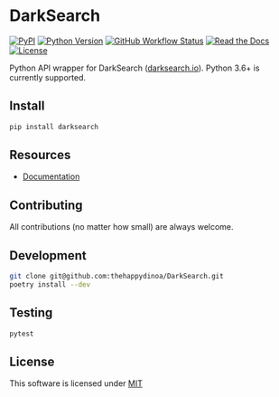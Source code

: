 # DarkSearch

[![PyPI](https://img.shields.io/pypi/v/darksearch?color=orange&logo=pypi&logoColor=orange)](https://pypi.org/project/darksearch/)
[![Python Version](https://img.shields.io/badge/python-3.6%2B-blue?logo=python)](https://www.python.org/downloads/)
[![GitHub Workflow Status](https://img.shields.io/github/workflow/status/thehappydinoa/DarkSearch/test?label=tests)](https://github.com/thehappydinoa/DarkSearch/actions)
[![Read the Docs](https://img.shields.io/readthedocs/darksearch/latest)](https://censys-python.readthedocs.io/en/stable/?badge=stable)
[![License](https://img.shields.io/github/license/thehappydinoa/DarkSearch)](LICENSE)

Python API wrapper for DarkSearch ([darksearch.io](https://darksearch.io/)). Python 3.6+ is currently supported.

## Install

```bash
pip install darksearch
```

## Resources

- [Documentation](https://darksearch.readthedocs.io/)

## Contributing

All contributions (no matter how small) are always welcome.

## Development

```bash
git clone git@github.com:thehappydinoa/DarkSearch.git
poetry install --dev
```

## Testing

```bash
pytest
```

## License

This software is licensed under [MIT](LICENSE)
